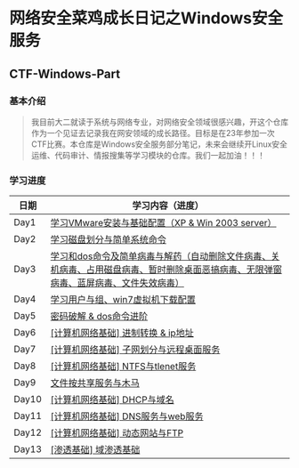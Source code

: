 # 网络安全菜鸡成长日记之Windows安全服务
## CTF-Windows-Part
### 基本介绍
> 我目前大二就读于系统与网络专业，对网络安全领域很感兴趣，开这个仓库作为一个见证去记录我在网安领域的成长路径。目标是在23年参加一次CTF比赛。本仓库是Windows安全服务部分笔记，未来会继续开Linux安全运维、代码审计、情报搜集等学习模块的仓库。我们一起加油！！！

### 学习进度
| 日期       | 学习内容（进度）                                                                            |
| ---------- | ------------------------------------------------------------------------------- |
| Day1       | [学习VMware安装与基础配置（XP & Win 2003 server）](https://github.com/AlphaXiao/CTF-Windows-Security/blob/main/Days/Day%201.md)                            |
| Day2       | [学习磁盘划分与简单系统命令](https://github.com/AlphaXiao/CTF-Windows-Security/blob/main/Days/Day%202.md)                            |
| Day3       | [学习和dos命令及简单病毒与解药（自动删除文件病毒、关机病毒、占用磁盘病毒、暂时删除桌面恶搞病毒、无限弹窗病毒、蓝屏病毒、文件失效病毒）](https://github.com/AlphaXiao/CTF-Windows-Security/blob/main/Days/Day%203.md)                            |
| Day4       | [学习用户与组、win7虚拟机下载配置](https://github.com/AlphaXiao/CTF-Windows-Security/blob/main/Days/Day%204.md)                            |
| Day5       | [密码破解 & dos命令进阶](https://github.com/AlphaXiao/CTF-Windows-Security/blob/main/Days/Day%205.md)                            |
| Day6       | [[计算机网络基础] 进制转换 & ip地址](https://github.com/AlphaXiao/CTF-Windows-Security/blob/main/Days/Day%206.md)   |
| Day7       | [[计算机网络基础] 子网划分与远程桌面服务](https://github.com/AlphaXiao/CTF-Windows-Security/blob/main/Days/Day%207.md)   |
| Day8       | [[计算机网络基础] NTFS与tlenet服务](https://github.com/AlphaXiao/CTF-Windows-Security/blob/main/Days/Day%208.md)   |
| Day9       | [文件按共享服务与木马](https://github.com/AlphaXiao/CTF-Windows-Security/blob/main/Days/Day%209.md)   |
| Day10       | [[计算机网络基础] DHCP与域名]()   |
| Day11       | [[计算机网络基础] DNS服务与web服务]()   |
| Day12       | [[计算机网络基础] 动态网站与FTP]()   |
| Day13       | [[渗透基础] 域渗透基础]()   |
